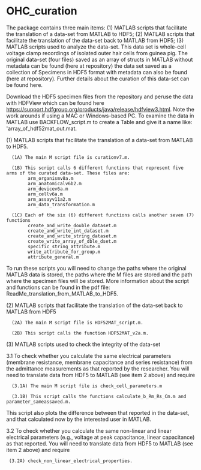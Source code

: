 # OHC_curation
The package contains three main items: (1) MATLAB scripts that facilitate the translation of a data-set from MATLAB to HDF5; (2) MATLAB scripts that facilitate the translation of the data-set back to MATLAB from HDF5; (3) MATLAB scripts used to analyze the data-set. This data set is whole-cell voltage clamp recordings of isolated outer hair cells from guinea pig.  The original data-set (four files) saved as an array of structs in MATLAB without metadata can be found (here at repository) the data set saved as a collection of Specimens in HDF5 format with metadata can also be found (here at repository). Further details about the curation of this data-set can be found here.   

Download the HDF5 specimen files from the repository and peruse the data with HDFView which can be found here https://support.hdfgroup.org/products/java/release/hdfview3.html.  Note the work arounds if using a MAC or Windows-based PC. 
To examine the data in MATLAB use BACKFLOW_script.m to create a Table and give it a name like: 'array_of_hdf52mat_out.mat. 

(1) MATLAB scripts that facilitate the translation of a data-set from MATLAB to HDF5. 

      (1A) The main M script file is curationv7.m.  
      
      (1B) This script calls 6 different functions that represent five arms of the curated data-set. These files are:
            arm_organismv8a.m
            arm_anatomicalv6b2.m
            arm_devicev6a.m
            arm_cellv6a.m
            arm_assayv11a2.m
            arm_data_transformation.m
            
      (1C) Each of the six (6) different functions calls another seven (7) functions
            create_and_write_double_dataset.m
            create_and_write_int_dataset.m
            create_and_write_string_dataset.m
            create_write_array_of_dble_dset.m
            specific_string_attribute.m
            write_attribute_for_group.m
            attribute_general.m
To run these scripts you will need to change the paths where the original MATLAB data is stored, the paths where the M files are stored and the path where the specimen files will be stored. More information about the script and functions can be found in the pdf file: ReadMe_translation_from_MATLAB_to_HDF5.

(2)  MATLAB scripts that facilitate the translation of the data-set back to MATLAB from HDF5

      (2A) The main M script file is HDF52MAT_script.m.  
      
      (2B) This script calls the function HDF52MAT_v2a.m.
      
(3) MATLAB scripts used to check the integrity of the data-set

3.1 To check whether you calculate the same electrical parameters (membrane resistance, membrane capacitance and series resistance) from the admittance measurements as that reported by the researcher. You will need to translate data from HDF5 to MATLAB (see item 2 above) and require

      (3.1A) The main M script file is check_cell_parameters.m 

      (3.1B) This script calls the functions calculate_b_Rm_Rs_Cm.m and parameter_sameassaved.m.

This script also plots the difference between that reported in the data-set, and that calculated now by the interested user in MATLAB. 

3.2 To check whether you calculate the same non-linear and linear electrical parameters (e.g., voltage at peak capacitance, linear capacitance) as that reported. You will need to translate data from HDF5 to MATLAB (see item 2 above) and require

     (3.2A) check_non_linear_electrical_properties.



